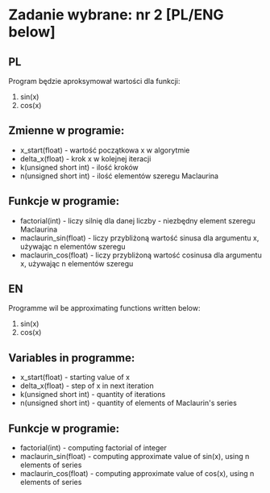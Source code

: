 # Zadanie wybrane: nr 2 [PL/ENG below]

## PL

Program będzie aproksymował wartości dla funkcji:

1. sin(x)
2. cos(x)

## Zmienne w programie:

* x_start(float) - wartość początkowa x w algorytmie
* delta_x(float) - krok x w kolejnej iteracji
* k(unsigned short int) - ilość kroków
* n(unsigned short int) - ilość elementów szeregu Maclaurina

## Funkcje w programie:

* factorial(int) - liczy silnię dla danej liczby - niezbędny element szeregu Maclaurina
* maclaurin_sin(float) - liczy przybliżoną wartość sinusa dla argumentu x, używając n elementów szeregu
* maclaurin_cos(float) - liczy przybliżoną wartość cosinusa dla argumentu x, używając n elementów szeregu

## EN

Programme wil be approximating functions written below:

1. sin(x)
2. cos(x)

## Variables in programme:

* x_start(float) - starting value of x
* delta_x(float) - step of x in next iteration
* k(unsigned short int) - quantity of iterations
* n(unsigned short int) - quantity of elements of Maclaurin's series

## Funkcje w programie:

* factorial(int) - computing factorial of integer
* maclaurin_sin(float) - computing approximate value of sin(x), using n elements of series
* maclaurin_cos(float) - computing approximate value of cos(x), using n elements of series
